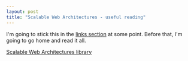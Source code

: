 ```yaml
---
layout: post
title: "Scalable Web Architectures - useful reading"
---
```

I'm going to stick this in the [links section][1] at some point. Before that,
I'm going to go home and read it all.

[Scalable Web Architectures library][2]

   [1]: http://www.growse.com/links/

   [2]: http://www.royans.net/arch/library/

